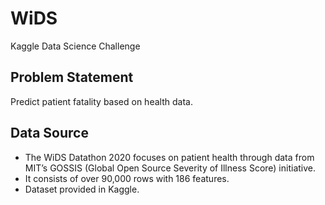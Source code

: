 # WiDS
Kaggle Data Science Challenge

## Problem Statement
Predict patient fatality based on health data.

## Data Source

- The WiDS Datathon 2020 focuses on patient health through data from MIT’s GOSSIS (Global Open Source Severity of Illness Score) initiative.
- It consists of over 90,000 rows with 186 features.
- Dataset provided in Kaggle. 
